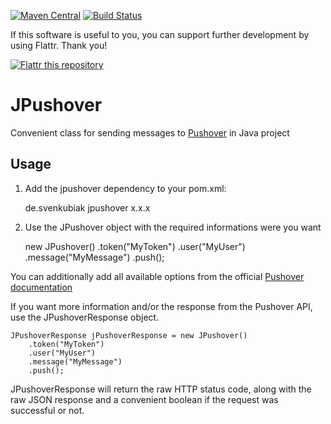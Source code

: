 [![Maven Central](https://maven-badges.herokuapp.com/maven-central/de.svenkubiak/jpushover/badge.svg)](https://maven-badges.herokuapp.com/maven-central/de.svenkubiak/jpushover)
[![Build Status](https://secure.travis-ci.org/svenkubiak/JPushover.png?branch=master)](http://travis-ci.org/svenkubiak/JPushover)

If this software is useful to you, you can support further development by using Flattr. Thank you!

[![Flattr this repository](http://api.flattr.com/button/flattr-badge-large.png)](https://flattr.com/submit/auto?user_id=svenkubiak&url=https://github.com/svenkubiak/JPushover&title=JPushover&language=en&tags=github&category=software)

JPushover
================

Convenient class for sending messages to [Pushover][1] in Java project

Usage
------------------

1) Add the jpushover dependency to your pom.xml:

    <dependency>
        <groupId>de.svenkubiak</groupId>
        <artifactId>jpushover</artifactId>
        <version>x.x.x</version>
    </dependency>

2) Use the JPushover object with the required informations were you want

	new JPushover()
		.token("MyToken")
		.user("MyUser")
		.message("MyMessage")
		.push();
		
You can additionally add all available options from the official [Pushover documentation][2]	
		
If you want more information and/or the response from the Pushover API, use the JPushoverResponse object.

	JPushoverResponse jPushoverResponse = new JPushover()
		.token("MyToken")
		.user("MyUser")
		.message("MyMessage")
		.push();
		
JPushoverResponse will return the raw HTTP status code, along with the raw JSON response and a convenient boolean if the request was successful or not.	

[1]: https://pushover.net
[2]: https://pushover.net/api
